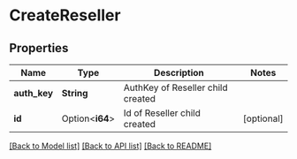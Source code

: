 # CreateReseller

## Properties

Name | Type | Description | Notes
------------ | ------------- | ------------- | -------------
**auth_key** | **String** | AuthKey of Reseller child created | 
**id** | Option<**i64**> | Id of Reseller child created | [optional]

[[Back to Model list]](../README.md#documentation-for-models) [[Back to API list]](../README.md#documentation-for-api-endpoints) [[Back to README]](../README.md)


